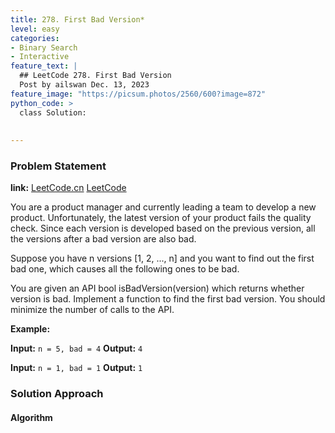 ```yaml
---
title: 278. First Bad Version*
level: easy
categories:
- Binary Search
- Interactive
feature_text: |
  ## LeetCode 278. First Bad Version
  Post by ailswan Dec. 13, 2023
feature_image: "https://picsum.photos/2560/600?image=872"
python_code: >
  class Solution:
      
         
---
```


### Problem Statement
**link:**
[LeetCode.cn](https://leetcode.cn/problems/first-bad-version/)
[LeetCode](https://leetcode.com/problems/first-bad-version/)

You are a product manager and currently leading a team to develop a new product. Unfortunately, the latest version of your product fails the quality check. Since each version is developed based on the previous version, all the versions after a bad version are also bad.

Suppose you have n versions [1, 2, ..., n] and you want to find out the first bad one, which causes all the following ones to be bad.

You are given an API bool isBadVersion(version) which returns whether version is bad. Implement a function to find the first bad version. You should minimize the number of calls to the API.

 
**Example:**

**Input:** `n = 5, bad = 4`
**Output:** `4`
 
**Input:** `n = 1, bad = 1`
**Output:** `1`

### Solution Approach
 

#### Algorithm
 